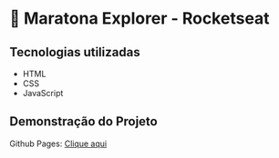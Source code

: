 # 🚀 Maratona Explorer - Rocketseat
## Tecnologias utilizadas
- HTML
- CSS
- JavaScript
## Demonstração do Projeto
Github Pages: [Clique aqui](https://ramonroque.github.io/maratona-explorer/)
